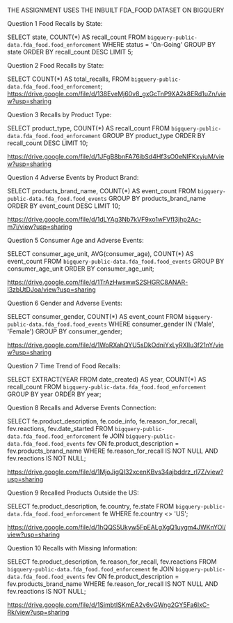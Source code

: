 

THE ASSIGNMENT USES THE INBUILT FDA_FOOD DATASET ON BIGQUERY

Question 1
Food Recalls by State:

SELECT state, COUNT(*) AS recall_count
FROM `bigquery-public-data.fda_food.food_enforcement`
WHERE status = 'On-Going'
GROUP BY state
ORDER BY recall_count DESC
LIMIT 5;

Question 2
Food Recalls by State:

SELECT 
  COUNT(*) AS total_recalls,
FROM `bigquery-public-data.fda_food.food_enforcement`;
https://drive.google.com/file/d/138EveMj60v8_gxGcTnP9XA2k8ERd1uZn/view?usp=sharing

Question 3
Recalls by Product Type:

SELECT product_type, COUNT(*) AS recall_count
FROM `bigquery-public-data.fda_food.food_enforcement`
GROUP BY product_type
ORDER BY recall_count DESC
LIMIT 10;

https://drive.google.com/file/d/1JFgB8bnFA76ibSd4Hf3sO0eNIFKxyiuM/view?usp=sharing

Question 4
Adverse Events by Product Brand:

SELECT products_brand_name, COUNT(*) AS event_count
FROM `bigquery-public-data.fda_food.food_events`
GROUP BY products_brand_name
ORDER BY event_count DESC
LIMIT 10;

https://drive.google.com/file/d/1dLYAg3Nb7kVF9xo1wFVfI3jhp2Ac-m7i/view?usp=sharing

Question 5
Consumer Age and Adverse Events:

SELECT consumer_age_unit, AVG(consumer_age), COUNT(*) AS event_count
FROM `bigquery-public-data.fda_food.food_events`
GROUP BY consumer_age_unit
ORDER BY consumer_age_unit;

https://drive.google.com/file/d/1TrAzHwswwS2SHGRC8ANAR-l3zbUtDJoa/view?usp=sharing

Question 6
Gender and Adverse Events:

SELECT consumer_gender, COUNT(*) AS event_count
FROM `bigquery-public-data.fda_food.food_events`
WHERE consumer_gender IN ('Male', 'Female')
GROUP BY consumer_gender;

https://drive.google.com/file/d/1WoRXahQYU5sDkOdniYxLyRXIlu3f21nY/view?usp=sharing

Question 7
Time Trend of Food Recalls:

SELECT EXTRACT(YEAR FROM date_created) AS year, COUNT(*) AS recall_count
FROM `bigquery-public-data.fda_food.food_enforcement`
GROUP BY year
ORDER BY year;

Question 8
Recalls and Adverse Events Connection:

SELECT fe.product_description, fe.code_info, fe.reason_for_recall,
       fev.reactions, fev.date_started
FROM `bigquery-public-data.fda_food.food_enforcement` fe
JOIN `bigquery-public-data.fda_food.food_events` fev ON fe.product_description = fev.products_brand_name
WHERE fe.reason_for_recall IS NOT NULL AND fev.reactions IS NOT NULL;

https://drive.google.com/file/d/1MjoJigQI32xcenKBvs34ajbddrz_rl7Z/view?usp=sharing

Question 9
Recalled Products Outside the US:

SELECT fe.product_description, fe.country, fe.state
FROM `bigquery-public-data.fda_food.food_enforcement` fe
WHERE fe.country <> 'US';

https://drive.google.com/file/d/1hQQS5Ukyw5FpEALgXgQ1uygm4JWKnYOl/view?usp=sharing

Question 10
Recalls with Missing Information:

SELECT fe.product_description, fe.reason_for_recall, fev.reactions
FROM `bigquery-public-data.fda_food.food_enforcement` fe
JOIN `bigquery-public-data.fda_food.food_events` fev ON fe.product_description = fev.products_brand_name
WHERE fe.reason_for_recall IS NOT NULL AND fev.reactions IS NOT NULL;

https://drive.google.com/file/d/1SimbtISKmEA2v6vGWng2GY5Fa6IxC-Rk/view?usp=sharing




